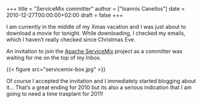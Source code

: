 +++
title = "ServiceMix committer"
author = ["Ioannis Canellos"]
date = 2010-12-27T00:00:00+02:00
draft = false
+++

I am currently in the middle of my Xmas vacation and I was just about to download a movie for tonight.
While downloading, I checked my emails, which I haven’t really checked since Christmas Eve.

An invitation to join the [Apache ServiceMix](https://servicemix.apache.org) project as a committer was waiting for me on the top of my Inbox.

{{< figure src="servicemix-box.jpg" >}}

Of course I accepted the invitation and I immediately started blogging about it…
That’s a great ending for 2010 but its also a serious indication that I am going to need a time trasplant for 2011!
